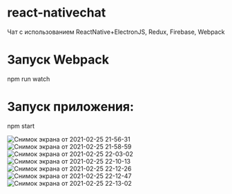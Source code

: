 # react-nativechat

Чат с использованием ReactNative+ElectronJS, Redux, Firebase, Webpack

# Запуск Webpack
npm run watch

# Запуск приложения: 
npm start

![Снимок экрана от 2021-02-25 21-56-31](https://user-images.githubusercontent.com/72218195/109423561-f8e80800-79f0-11eb-88ba-64e21f220886.png)
![Снимок экрана от 2021-02-25 21-58-59](https://user-images.githubusercontent.com/72218195/109423562-f9809e80-79f0-11eb-9364-51598bfa219d.png)
![Снимок экрана от 2021-02-25 22-03-02](https://user-images.githubusercontent.com/72218195/109423563-f9809e80-79f0-11eb-9791-48e8243219d3.png)
![Снимок экрана от 2021-02-25 22-10-13](https://user-images.githubusercontent.com/72218195/109423564-fa193500-79f0-11eb-80dc-4ff135d9e067.png)
![Снимок экрана от 2021-02-25 22-12-26](https://user-images.githubusercontent.com/72218195/109423565-fa193500-79f0-11eb-8cd0-b6aad23a724c.png)
![Снимок экрана от 2021-02-25 22-12-47](https://user-images.githubusercontent.com/72218195/109423566-fab1cb80-79f0-11eb-8f9a-5005edab02b9.png)
![Снимок экрана от 2021-02-25 22-13-02](https://user-images.githubusercontent.com/72218195/109423567-fb4a6200-79f0-11eb-932e-e88c028dc0bc.png)

